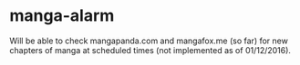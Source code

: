 # manga-alarm

Will be able to check mangapanda.com and mangafox.me (so far) for new chapters of manga at scheduled times (not implemented as of 01/12/2016).
